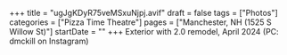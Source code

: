 +++
title = "ugJgKDyR75veMSxuNjpj.avif"
draft = false
tags = ["Photos"]
categories = ["Pizza Time Theatre"]
pages = ["Manchester, NH (1525 S Willow St)"]
startDate = ""
+++
Exterior with 2.0 remodel, April 2024 (PC: dmckill on Instagram)
